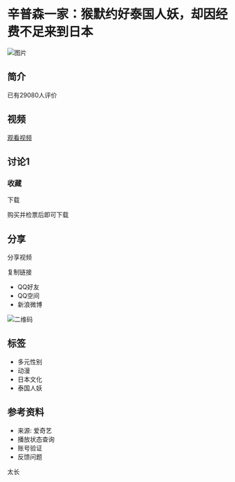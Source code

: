 # 辛普森一家：猴默约好泰国人妖，却因经费不足来到日本

![图片](//pic1.iqiyipic.com/lequ/20210610/a1fcaf74d859477cac6cae768ac594b9.png)

## 简介

已有29080人评价

## 视频

[观看视频](https://www.iqiyi.com/v_1w34ahseqyc.html)

## 讨论1

### 收藏

下载

购买并检票后即可下载

## 分享

分享视频

复制链接

- QQ好友
- QQ空间
- 新浪微博

![二维码](//qrcode.iqiyipic.com/qrcoder/?data=http%3A%2F%2Fiqiyi.cn%2FafGKfXv-10&width=112&salt=de9018482861a2994f20c12231dc05da&app_id=02e0d03f&property=0)

## 标签

- 多元性别
- 动漫
- 日本文化
- 泰国人妖

## 参考资料

- 来源: 爱奇艺
- 播放状态查询
- 账号验证
- 反馈问题 

太长